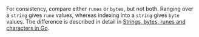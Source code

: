For consistency, compare either `runes` or `bytes`, but not both.
Ranging over a `string` gives `rune` values, whereas indexing into a `string` gives `byte` values.
The difference is described in detail in [Strings, bytes, runes and characters in Go](https://blog.golang.org/strings).
